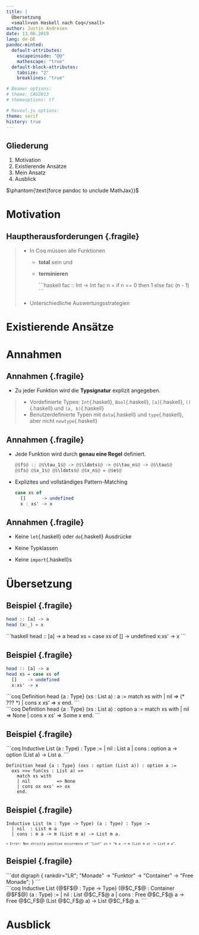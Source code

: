 ```yaml
---
title: |
  Übersetzung
  <small>von Haskell nach Coq</small>
author: Justin Andresen
date: 13.06.2019
lang: de-DE
pandoc-minted:
  default-attributes:
    escapeinside: "@@"
    mathescape: "true"
  default-block-attributes:
    tabsize: "2"
    breaklines: "true"

# Beamer options:
# theme: CAU2013
# themeoptions: tf

# Reveal.js options:
theme: serif
history: true
---
```


## Gliederung

1. Motivation
2. Existierende Ansätze
3. Mein Ansatz
4. Ausblick

$\phantom{\text{force pandoc to unclude MathJax}}$

# Motivation

<!--
  - Was ist Coq?
  - Warum Haskell zu Coq übersetzen?
  - Welche Hauptprobleme sind dabei zu lösen?
-->

## Hauptherausforderungen {.fragile}

> - In Coq müssen alle Funktionen
>
>     + **total** sein und
>
>     + **terminieren**
>
>         <div class="fragment">
>         ```haskell
>         fac :: Int -> Int
>         fac n = if n == 0 then 1
>                           else fac (n - 1)
>         ```
>         </div>
>
> - Unterschiedliche Auswertungsstrategien

# Existierende Ansätze

<!--
  - Welche Implementierungen existieren bereits?
  - Was sind die Probleme dieser existierenden Implementierungen?
  - Was soll meine Implementierung anders/besser machen?
-->

# Annahmen

<!--
  - Welche Haskell Features sollen unterstützt werden?
-->

## Annahmen {.fragile}

- Zu jeder Funktion wird die **Typsignatur** explizit angegeben.

> - Vordefinierte Typen: `Int`{.haskell}, `Bool`{.haskell}, `[a]`{.haskell},
>   `()`{.haskell} und `(a, b)`{.haskell}
> - Benutzerdefinierte Typen mit `data`{.haskell} und `type`{.haskell},
>   aber nicht `newtype`{.haskell}

## Annahmen {.fragile}

- Jede Funktion wird durch **genau eine Regel** definiert.

    ```haskell
    @$f$@ :: @$\tau_1$@ -> @$\ldots$@ -> @$\tau_n$@ -> @$\tau$@
    @$f$@ @$x_1$@ @$\ldots$@ @$x_n$@ = @$e$@
    ```
- Explizites und vollständiges Pattern-Matching

    ```haskell
    case xs of
      []      -> undefined
      x : xs' -> x
    ```

## Annahmen {.fragile}

- Keine `let`{.haskell} oder `do`{.haskell} Ausdrücke

- Keine Typklassen

- Keine `import`{.haskell}s

# Übersetzung

## Beispiel {.fragile}

```haskell
head :: [a] -> a
head (x:_) = x
```

<div class="fragment">
```haskell
head :: [a] -> a
head xs = case xs of
  []    -> undefined
  x:xs' -> x
```
</div>

## Beispiel {.fragile}

```haskell
head :: [a] -> a
head xs = case xs of
  []    -> undefined
  x:xs' -> x
```

<div class="fragment">
```coq
Definition head {a : Type} (xs : List a) : a :=
  match xs with
  | nil        => (* ??? *)
  | cons x xs' => x
  end.
```
</div>

<div class="fragment">
```coq
Definition head {a : Type} (xs : List a) : option a :=
  match xs with
  | nil        => None
  | cons x xs' => Some x
  end.
```
</div>

## Beispiel {.fragile}

<div class="fragment">
```coq
Inductive List (a : Type) : Type :=
  | nil  : List a
  | cons : option a -> option (List a) -> List a.
```
</div>

```coq
Definition head {a : Type} (oxs : option (List a)) : option a :=
  oxs >>= fun(xs : List a) =>
    match xs with
    | nil          => None
    | cons ox oxs' => ox
    end.
```

## Beispiel {.fragile}

```coq
Inductive List (m : Type -> Type) (a : Type) : Type :=
  | nil  : List m a
  | cons : m a -> m (List m a) -> List m a.
```

<div class="fragment" style="font: 60% monospace;">
> Error: Non strictly positive occurrence of "List" in
> "m a -> m (List m a) -> List m a".
</div>

## Beispiel {.fragile}

<div class="fragment">
```dot
digraph {
  rankdir="LR";
  "Monade" -> "Funktor" -> "Container" -> "Free Monade";
}
```
</div>

<div class="fragment">
```coq
Inductive List {@$F$@ : Type -> Type} (@$C_F$@ : Container @$F$@)
               (a : Type) :=
  | nil  : List @$C_F$@ a
  | cons : Free @$C_F$@ a -> Free @$C_F$@ (List @$C_F$@ a) -> List @$C_F$@ a.
```
</div>

# Ausblick

<!--
  - Aktueller Stand und was noch zu tun ist.
-->
